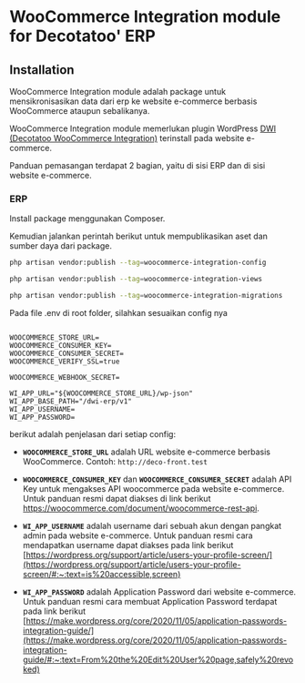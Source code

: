 # WooCommerce Integration module for Decotatoo' ERP

## Installation

WooCommerce Integration module adalah package untuk mensikronisasikan data dari erp ke website e-commerce berbasis WooCommerce ataupun sebalikanya.

WooCommerce Integration module memerlukan plugin WordPress [DWI (Decotatoo WooCommerce Integration)](https://github.com/decotatoo/wp-plugin-dwi) terinstall pada website e-commerce.

Panduan pemasangan terdapat 2 bagian, yaitu di sisi ERP dan di sisi website e-commerce.

### ERP

Install package menggunakan Composer.

Kemudian jalankan perintah berikut untuk mempublikasikan aset dan sumber daya dari package.

```bash
php artisan vendor:publish --tag=woocommerce-integration-config
```
```bash
php artisan vendor:publish --tag=woocommerce-integration-views
```
```bash
php artisan vendor:publish --tag=woocommerce-integration-migrations
```

Pada file .env di root folder, silahkan sesuaikan config nya

```env

WOOCOMMERCE_STORE_URL=
WOOCOMMERCE_CONSUMER_KEY=
WOOCOMMERCE_CONSUMER_SECRET=
WOOCOMMERCE_VERIFY_SSL=true

WOOCOMMERCE_WEBHOOK_SECRET=

WI_APP_URL="${WOOCOMMERCE_STORE_URL}/wp-json"
WI_APP_BASE_PATH="/dwi-erp/v1"
WI_APP_USERNAME=
WI_APP_PASSWORD=
```

berikut adalah penjelasan dari setiap config:
- **`WOOCOMMERCE_STORE_URL`** adalah URL website e-commerce berbasis WooCommerce. Contoh: `http://deco-front.test`

- **`WOOCOMMERCE_CONSUMER_KEY`** dan **`WOOCOMMERCE_CONSUMER_SECRET`** adalah API Key  untuk mengakses API woocommerce pada website e-commerce. Untuk panduan resmi dapat diakses di link berikut https://woocommerce.com/document/woocommerce-rest-api.

- **`WI_APP_USERNAME`** adalah username dari sebuah akun dengan pangkat admin pada website e-commerce. Untuk panduan resmi cara mendapatkan username dapat diakses pada link berikut [https://wordpress.org/support/article/users-your-profile-screen/](https://wordpress.org/support/article/users-your-profile-screen/#:~:text=is%20accessible,screen)

- **`WI_APP_PASSWORD`** adalah Application Password dari website e-commerce. Untuk panduan resmi cara membuat Application Password terdapat pada link berikut [https://make.wordpress.org/core/2020/11/05/application-passwords-integration-guide/](https://make.wordpress.org/core/2020/11/05/application-passwords-integration-guide/#:~:text=From%20the%20Edit%20User%20page,safely%20revoked)